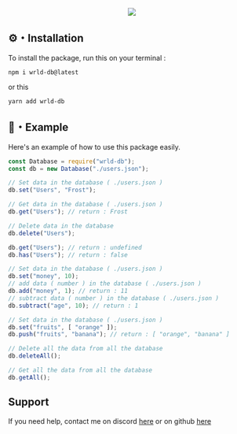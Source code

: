 <p align="center"><a href="https://nodei.co/npm/wrld-db/"><img src="https://nodei.co/npm/wrld-db.png"></a></p>

## ⚙️・Installation
To install the package, run this on your terminal :
```
npm i wrld-db@latest
```
or this 
```
yarn add wrld-db
```

## 🏹・Example

Here's an example of how to use this package easily.

```js
const Database = require("wrld-db");
const db = new Database("./users.json");

// Set data in the database ( ./users.json )
db.set("Users", "Frost");

// Get data in the database ( ./users.json )
db.get("Users"); // return : Frost

// Delete data in the database
db.delete("Users");

db.get("Users"); // return : undefined
db.has("Users"); // return : false

// Set data in the database ( ./users.json )
db.set("money", 10);
// add data ( number ) in the database ( ./users.json )
db.add("money", 1); // return : 11
// subtract data ( number ) in the database ( ./users.json )
db.subtract("age", 10); // return : 1

// Set data in the database ( ./users.json )
db.set("fruits", [ "orange" ]);
db.push("fruits", "banana"); // return : [ "orange", "banana" ]

// Delete all the data from all the database
db.deleteAll();

// Get all the data from all the database
db.getAll();
```

## Support
If you need help, contact me on discord [here](https://discord.com/users/548028946097111045)
or on github [here]([https://github.com/999Frost](https://github.com/999Frost/wrld-db/issues/new))
